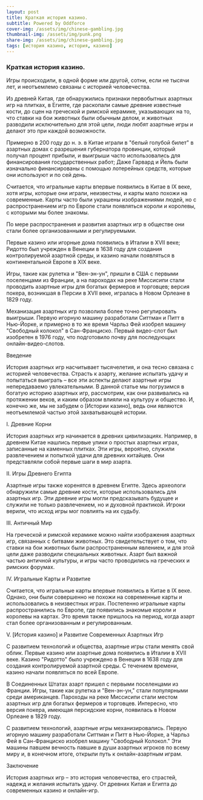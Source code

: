 ```yaml
---
layout: post
title: Краткая история казино.
subtitle: Powered by Oddforce 
cover-img: /assets/img/chinese-gambling.jpg
thumbnail-img: /assets/img/punk.png
share-img: /assets/img/chinese-gambling.jpg
tags: [история казино, история, казино]
---
```

### Краткая история казино.
Игры происходили, в одной форме или другой, сотни, если не тысячи лет, и неотъемлемо связаны с историей человечества.

Из древней Китая, где обнаружились признаки первобытных азартных игр на плитках, в Египте, где раскопали самые древние известные кости, до сцен на греческой и римской керамике, указывающих на то, что ставки на бои животных были обычным делом, и животных разводили исключительно для этой цели, люди любят азартные игры и делают это при каждой возможности.

Примерно в 200 году до н. э. в Китае играли в "белый голубой билет" в азартных домах с разрешения губернатора провинции, который получал процент прибыли, и выигрыши часто использовались для финансирования государственных работ; Даже Гарвард и Йель были изначально финансированы с помощью лотерейных средств, которые они используют и по сей день.

Считается, что игральные карты впервые появились в Китае в IX веке, хотя игры, которые они играли, неизвестны, и карты мало похожи на современные. Карты часто были украшены изображениями людей, но с распространением игр по Европе стали появляться короли и королевы, с которыми мы более знакомы.

По мере распространения и развития азартных игр в обществе они стали более организованными и регулируемыми.

Первые казино или игорные дома появились в Италии в XVII веке; Ридотто был учрежден в Венеции в 1638 году для создания контролируемой азартной среды, и казино начали появляться в континентальной Европе в XIX веке.

Игры, такие как рулетка и "Вен-эн-ун", пришли в США с первыми поселенцами из Франции, а на пароходах на реке Миссисипи стали проводить азартные игры для богатых фермеров и торговцев; версия покера, возникшая в Персии в XVII веке, игралась в Новом Орлеане в 1829 году.

Механизация азартных игр позволила более точно регулировать выигрыши. Первую игорную машину разработали Ситтман и Питт в Нью-Йорке, и примерно в то же время Чарльз Фей изобрел машину "Свободный колокол" в Сан-Франциско. Первый видео-слот был изобретен в 1976 году, что подготовило почву для последующих онлайн-видео-слотов.





Введение

История азартных игр насчитывает тысячелетия, и она тесно связана с историей человечества. Страсть к азарту, желание испытать удачу и попытаться выиграть – все эти аспекты делают азартные игры непередаваемо увлекательными. В данной статье мы погрузимся в богатую историю азартных игр, рассмотрим, как они развивались на протяжении веков, и каким образом влияли на культуру и общество. И, конечно же, мы не забудем о [Истории казино], ведь они являются неотъемлемой частью этой захватывающей истории.

I. Древние Корни

История азартных игр начинается в древних цивилизациях. Например, в древнем Китае нашлись первые улики о простых азартных играх, записанные на каменных плитках. Эти игры, вероятно, служили развлечением и попыткой удачи для древних китайцев. Они представляли собой первые шаги в мир азарта.

II. Игры Древнего Египта

Азартные игры также коренятся в древнем Египте. Здесь археологи обнаружили самые древние кости, которые использовались для азартных игр. Эти древние игры могли предсказывать будущее и служили не только развлечением, но и духовной практикой. Игроки верили, что исход игры мог повлиять на их судьбу.

III. Античный Мир

На греческой и римской керамике можно найти изображения азартных игр, связанных с битвами животных. Это свидетельствует о том, что ставки на бои животных были распространенным явлением, и для этой цели даже разводили специальных животных. Азарт был важной частью античной культуры, и игры часто проводились на греческих и римских форумах.

IV. Игральные Карты и Развитие

Считается, что игральные карты впервые появились в Китае в IX веке. Однако, они были совершенно не похожи на современные карты и использовались в неизвестных играх. Постепенно игральные карты распространились по Европе, где появились знакомые короли и королевы на картах. Это время также пришлось на период, когда азарт стал более организованным и регулированным.

V. [История казино] и Развитие Современных Азартных Игр

С развитием технологий и общества, азартные игры стали менять свой облик. Первые казино или азартные дома появились в Италии в XVII веке. Казино "Ридотто" было учреждено в Венеции в 1638 году для создания контролируемой азартной среды. С течением времени, казино начали появляться по всей Европе.

В Соединенных Штатах азарт пришел с первыми поселенцами из Франции. Игры, такие как рулетка и "Вен-эн-ун," стали популярными среди американцев. Пароходы на реке Миссисипи стали местом азартных игр для богатых фермеров и торговцев. Интересно, что версия покера, имеющая персидские корни, появилась в Новом Орлеане в 1829 году.

С развитием технологий, азартные игры механизировались. Первую игорную машину разработали Ситтман и Питт в Нью-Йорке, а Чарльз Фей в Сан-Франциско изобрел машину "Свободный Колокол." Эти машины павшем вечность павшие в души азартных игроков по всему миру и, в конечном итоге, открыли путь к онлайн-азартным играм.

Заключение

История азартных игр – это история человечества, его страстей, надежд и желания испытать удачу. От древних Китая и Египта до современных казино и онлайн-игр.